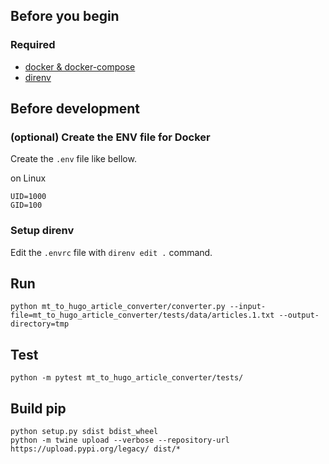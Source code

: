 ## Before you begin

### Required

- [docker & docker-compose](https://www.docker.com)
- [direnv](https://github.com/direnv/direnv)

## Before development

### (optional) Create the ENV file for Docker

Create the `.env` file like bellow.

on Linux

```
UID=1000
GID=100
```

### Setup direnv

Edit the `.envrc` file with `direnv edit .` command.

## Run

```shellsession
python mt_to_hugo_article_converter/converter.py --input-file=mt_to_hugo_article_converter/tests/data/articles.1.txt --output-directory=tmp
```

## Test

```shellsession
python -m pytest mt_to_hugo_article_converter/tests/
```

## Build pip

```shellsession
python setup.py sdist bdist_wheel
python -m twine upload --verbose --repository-url https://upload.pypi.org/legacy/ dist/*
```
